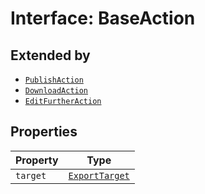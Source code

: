 # Interface: BaseAction

## Extended by

- [`PublishAction`](PublishAction.md)
- [`DownloadAction`](DownloadAction.md)
- [`EditFurtherAction`](EditFurtherAction.md)

## Properties

| Property | Type |
| ------ | ------ |
| `target` | [`ExportTarget`](../type-aliases/ExportTarget.md) |
